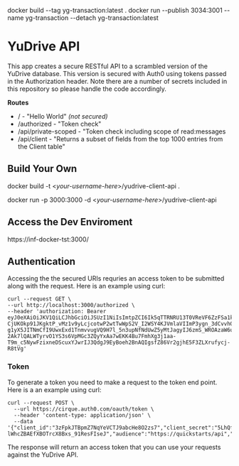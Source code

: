 docker build --tag yg-transaction:latest .
docker run --publish 3034:3001 --name yg-transaction --detach yg-transaction:latest

# YuDrive API
This app creates a secure RESTful API to a scrambled version of the YuDrive database.  This version is secured with Auth0 using tokens passed in the Authorization header.  Note there are a number of secrets included in this repository so please handle the code accordingly.     

**Routes**

* / - "Hello World" _(not secured)_
* /authorized - "Token check"
* /api/private-scoped - "Token check including scope of read:messages
* /api/client - "Returns a subset of fields from the top 1000 entries from the Client table"

## Build Your Own

docker build -t <_your-username-here_>/yudrive-client-api .

docker run -p 3000:3000 -d <_your-username-here_>/yudrive-client-api

## Access the Dev Enviroment
https://inf-docker-tst:3000/

## Authentication
Accessing the the secured URIs requries an access token to be submitted along with the request.  Here is an example using curl:

```shell
curl --request GET \
--url http://localhost:3000/authorized \  
--header 'authorization: Bearer eyJ0eXAiOiJKV1QiLCJhbGciOiJSUzI1NiIsImtpZCI6Ik5qTTRNRU13T0VReVF6ZzFSa1k0UmtZMU16Y3hSRFkzUWpnME4wTkdPVGN6TmpZME5UVXdNZyJ9.eyJpc3MiOiJodHRwczovL2NpcnF1ZS5hdXRoMC5jb20vIiwic3ViIjoiM3pGcGtKVEJwbVo3TnFZZVZDVEo5YWJjSGU4TzJ6czdAY2xpZW50cyIsImF1ZCI6Imh0dHBzOi8vcXVpY2tzdGFydHMvYXBpIiwiaWF0IjoxNTUxNzM2Njg4LCJleHAiOjE1NTE4MjMwODgsImF6cCI6IjN6RnBrSlRCcG1aN05xWWVWQ1RKOWFiY0hlOE8yenM3Iiwic2NvcGUiOiJyZWFkOm1lc3NhZ2VzIiwiZ3R5IjoiY2xpZW50LWNyZWRlbnRpYWxzIn0.za8OVMgh-CjUKOkp91JKgktP_vMz1v9yLcjcotwP2wtTwWpS2V_I2WSY4KJVmlaVIImP3ygn_3dCvvhQ6SXXb07G1KzEHThRWIKLoarCZ6agIMrzOX3eBDU_8ei5qqj0nFwJC2vlHASv-g1yX5JITNmCfI9UwxExd1TnmvvugVQ9H7l_5n3upNfNdUwZ5yMtJagyIJ6zmS_WROAzaW6uJ-2Ak7lQALWTyrvO1YS3s6VpMGc3ZQyYxAa7wEKK4Bu7FmhXg3j1aa-T9m_c5NywFzixneDScuxYJwrIJ3QdgJ9EyBoeh2BnAQIgsfZ86Vr2gjhE5F3ZLXrufycj-R8tVg'
```

### Token ###
To generate a token you need to make a request to the token end point. Here is a an example using curl:
```
curl --request POST \
  --url https://cirque.auth0.com/oauth/token \
  --header 'content-type: application/json' \
  --data '{"client_id":"3zFpkJTBpmZ7NqYeVCTJ9abcHe8O2zs7","client_secret":"5LhQfr2waocxDTnoHecvNgzn6BwcD5uI-lWhcZBAEfXBOTrcX8Bxs_91ResFIseJ","audience":"https://quickstarts/api","grant_type":"client_credentials"}'
```

The response will return an access token that you can use your requests against the YuDrive API.
